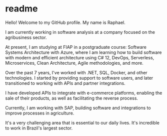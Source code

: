 # readme

Hello! Welcome to my GitHub profile. My name is Raphael.

I am currently working in software analysis at a company focused on the agribusiness sector.

At present, I am studying at FIAP in a postgraduate course: Software Systems Architecture with Azure, where I am learning how to build software with modern and efficient architecture using C# 12, DevOps, Serverless, Microservices, Clean Architecture, Agile methodologies, and more.

Over the past 7 years, I've worked with .NET, SQL, Docker, and other technologies. I started by providing support to software users, and later transitioned to working with APIs and partner integrations.

I have developed APIs to integrate with e-commerce platforms, enabling the sale of their products, as well as facilitating the reverse process.

Currently, I am working with SAP, building software and integrations to improve processes in agriculture.

It's a very challenging area that is essential to our daily lives. It's incredible to work in Brazil's largest sector.


